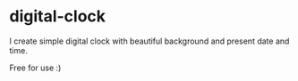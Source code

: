 # digital-clock

I create simple digital clock with beautiful background and present date and time.

Free for use :)
